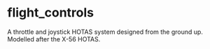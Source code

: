 # flight_controls
A throttle and joystick HOTAS system designed from the ground up. Modelled after the X-56 HOTAS. 

